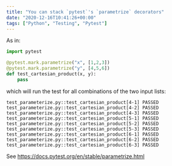 ```yaml
---
title: "You can stack `pytest`'s `parametrize` decorators"
date: "2020-12-16T10:41:26+00:00"
tags: ["Python", "Testing", "Pytest"]
---
```


As in:

```py
import pytest

@pytest.mark.parametrize("x", [1,2,3])
@pytest.mark.parametrize("y", [4,5,6])
def test_cartesian_product(x, y):
    pass
```

which will run the test for all combinations of the two input lists:

```text
test_parameterize.py::test_cartesian_product[4-1] PASSED
test_parameterize.py::test_cartesian_product[4-2] PASSED
test_parameterize.py::test_cartesian_product[4-3] PASSED
test_parameterize.py::test_cartesian_product[5-1] PASSED
test_parameterize.py::test_cartesian_product[5-2] PASSED
test_parameterize.py::test_cartesian_product[5-3] PASSED
test_parameterize.py::test_cartesian_product[6-1] PASSED
test_parameterize.py::test_cartesian_product[6-2] PASSED
test_parameterize.py::test_cartesian_product[6-3] PASSED
```

See <https://docs.pytest.org/en/stable/parametrize.html>
